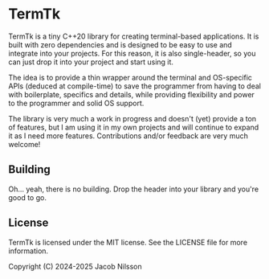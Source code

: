# TermTk

TermTk is a tiny C++20 library for creating terminal-based applications. It is built with
zero dependencies and is designed to be easy to use and integrate into your projects.
For this reason, it is also single-header, so you can just drop it into your project and
start using it.

The idea is to provide a thin wrapper around the terminal and OS-specific APIs (deduced at
compile-time) to save the programmer from having to deal with boilerplate, specifics and details,
while providing flexibility and power to the programmer and solid OS support.

The library is very much a work in progress and doesn't (yet) provide a ton of features,
but I am using it in my own projects and will continue to expand it as I need more features.
Contributions and/or feedback are very much welcome!

## Building

Oh... yeah, there is no building. Drop the header into your library and you're good to go.

## License

TermTk is licensed under the MIT license. See the LICENSE file for more information.

Copyright (C) 2024-2025 Jacob Nilsson